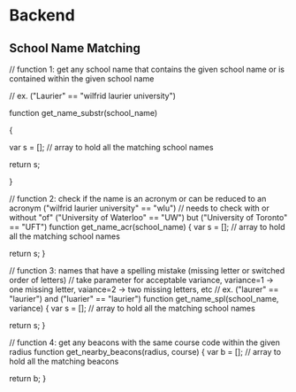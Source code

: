 # Backend
## School Name Matching

// function 1: get any school name that contains the given school name or is contained within the given school name

// ex. ("Laurier" == "wilfrid laurier university")

function get_name_substr(school_name)

{

var s = []; // array to hold all the matching school names

return s;

}

// function 2: check if the name is an acronym or can be reduced to an acronym ("wilfrid laurier university" == "wlu")
// needs to check with or without "of" ("University of Waterloo" == "UW") but ("University of Toronto" == "UFT")
function get_name_acr(school_name)
{
var s = []; // array to hold all the matching school names

return s;
}

// function 3: names that have a spelling mistake (missing letter or switched order of letters)
// take parameter for acceptable variance, variance=1 -> one missing letter, vaiance=2 -> two missing letters, etc
// ex. ("laurer" == "laurier") and ("luarier" == "laurier")
function get_name_spl(school_name, variance)
{
var s = []; // array to hold all the matching school names

return s;
}

// function 4: get any beacons with the same course code within the given radius
function get_nearby_beacons(radius, course)
{
	var b = []; // array to hold all the matching beacons
  
  return b;
}

